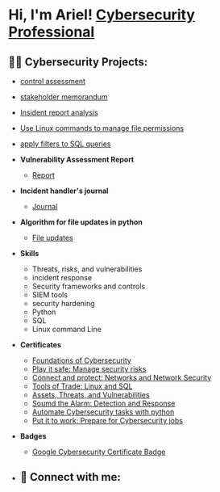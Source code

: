 <h1>Hi, I'm Ariel!  <a href="https://www.linkedin.com/in/joshmadakor/">Cybersecurity Professional</a>

<h2>👨‍💻 Cybersecurity Projects:</h2>

- [control assessment](https://docs.google.com/document/d/1BrdwxqVsDQbW_I3uleIINlIf8EVsHW3fy5Vs1IzOObk/edit)
- [stakeholder memorandum](https://docs.google.com/document/d/1Yt7UY4ZRjUCv69-wuv-c82xTJVn7Ys3-5PGJAH9ApDk/edit)
- [Insident report analysis](https://docs.google.com/document/d/1RSPnm49BKTskfNHDTyawNpFkoWmqet93je0e7i7ZKCs/edit?resourcekey=0-sd-B1UtNcoqRq1bfVcLobQ)
- [Use Linux commands to manage file permissions](https://docs.google.com/document/d/1QGucNEaMdvNeGZAIsZ4WAuwpyI3pCNL0t508f2tcjUo/edit)
- [apply filters to SQL queries](https://docs.google.com/document/d/1nL-UZ7n3eXv4xnigJu_ffMC7tmfoJafb5Bd9vzTdbpM/edit)
  
- <b>Vulnerability Assessment Report</b>
  - [Report](https://docs.google.com/document/d/116w84mUXCqTRZYNZv6Lzaf_PxCKnsNE6F8vsBqwrBdU/edit)
 
- <b>Incident handler's journal</b>
  - [Journal](https://docs.google.com/document/d/1syHXRbzW59FVx--4Jrode8RPyn4yxrOWHi_8gJYa4Fg/edit?resourcekey=0-3qL3Bc0V3IzObbpWiMPPMw)

- <b>Algorithm for file updates in python</b>
  - [File updates](https://docs.google.com/document/d/1qO3V-Y3KLUF0U2zsuvikCcEIR8dwUs8ZIkTIUFAKFLU/edit)

- <b>Skills</b>
  - Threats, risks, and vulnerabilities 
  - incident response                        
  - Security frameworks and controls
  - SIEM tools
  - security hardening
  - Python
  - SQL
  - Linux command Line
    
- <b>Certificates</b>

  - [Foundations of Cybersecurity](https://coursera.org/share/90c6059b85789bfb446f2581d34110a1)
  - [Play it safe: Manage security risks](https://coursera.org/share/acd84588eb376da195053122c2e33691)
  - [Connect and protect: Networks and Network Security](https://coursera.org/share/cf4a22f10281f2fb8bc8f735cc5c323f)
  - [Tools of Trade: Linux and SQL](https://coursera.org/share/e3c66389536bddbb6d2afbfb48be3239)
  - [Assets, Threats, and Vulnerabilities](https://coursera.org/share/7e3fd478e3e5ce4e0794aa662bc4a2d0)
  - [Soumd the Alarm: Detection and Response](https://coursera.org/share/077acd94e19c6c9d0258827ba5f078d1)
  - [Automate Cybersecurity tasks with python](https://coursera.org/share/3a3f1791834a4783ad55c8a55a6cc806)
  - [Put it to work: Prepare for Cybersecurity jobs](https://coursera.org/share/b26bc777dd011501a5f3150aa053df94)
- <b>Badges</b>
  - [Google Cybersecurity Certificate Badge](https://www.credly.com/badges/4bea2ea9-726f-49fc-b8a6-0e0ff0a268f9/public_url)

- <h2> 🤳 Connect with me:</h2>
[instagram]: https://www.instagram.com/camposari_?igshid=OGQ5ZDc2ODk2ZA%3D%3D&utm_source=qr
[linkedin]: https://www.linkedin.com/in/ariel-campos-463054135
